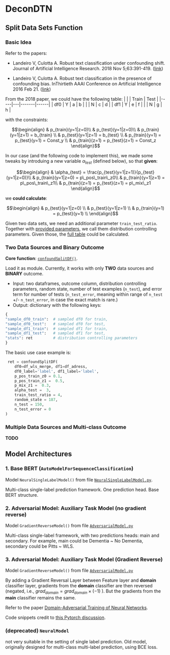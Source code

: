# DeconDTN

## Split Data Sets Function

### Basic Idea
Refer to the papers:

- Landeiro V, Culotta A. Robust text classification under confounding shift. Journal of Artificial Intelligence Research. 2018 Nov 5;63:391-419. ([link](https://www.jair.org/index.php/jair/article/view/11248))

- Landeiro V, Culotta A. Robust text classification in the presence of confounding bias. InThirtieth AAAI Conference on Artificial Intelligence 2016 Feb 21. ([link](https://ojs.aaai.org/index.php/AAAI/article/view/9997))


From the 2018 paper, we could have the following table:
<a id="contigency_table"></a>
|     |   | Train | Test |
|-----|---|-------|------|
| df0 | Y | a     | b    |
|     | N | c     | d    |
| df1 | Y | e     | f    |
|     | N | g     | h    |

with the constraints:

```math
\begin{align}
& p_{train}(y=1|z=0)\\

& p_{test}(y=1|z=0)\\


& p_{train}(y=1|z=1) = b_{train} \\
& p_{test}(y=1|z=1) = b_{test} \\
& p_{train}(y=1) = p_{test}(y=1) = Const_y \\
& p_{train}(z=1) = p_{test}(z=1) = Const_z

\end{align}
```

In our case (and the following code to implement this), we made some tweaks by introduing a new variable $\alpha_{test}$ (defined below), so that **given**:
<a id="factors"></a>
```math
\begin{align}
& \alpha_{test} = \frac{p_{test}(y=1|z=1)}{p_{test}(y=1|z=0)}\\

& p_{train}(y=1|z=0) = p\_pos\_train\_z0\\

& p_{train}(y=1|z=1) = p\_pos\_train\_z1\\

& p_{train}(z=1) = p_{test}(z=1) = p\_mix\_z1
\end{align}
```

we **could calculate**:
```math
\begin{align}

& p_{test}(y=1|z=0) \\
& p_{test}(y=1|z=1) \\
& p_{train}(y=1) = p_{test}(y=1) \\

\end{align}
```

Given two data sets, we need an additional parameter `train_test_ratio`. Together with [provided parameters](#factors), we call them distribution controlling parameters. Given those, the [full table](#contigency_table) could be calculated. 

### Two Data Sources and Binary Outcome

**Core function**: [`confoundSplitDF()`](src/utils.py). 

Load it as module. Currently, it works with only **TWO** data sources and **BINARY** outcome.

- Input: two dataframes, outcome column, distribution controlling parameters, random state, number of test examples (`n_test`), and error term for number of tests (`n_test_error`, meaning within range of `n_test` +/- `n_test_error`, in case the exact match is rare.)
- Output: dictionary with the following keys:

```python
{
"sample_df0_train":  # sampled df0 for train,
"sample_df0_test":   # sampled df0 for test,
"sample_df1_train":  # sampled df1 for train,
"sample_df1_test":   # sampled df1 for test,
"stats": ret         # distribution controlling parameters
}
```

The basic use case example is:
```python
 ret = confoundSplitDF(
    df0=df_wls_merge, df1=df_adress, 
    df0_label='label', df1_label='label',
    p_pos_train_z0 = 0.1, 
    p_pos_train_z1 =  0.5, 
    p_mix_z1 =  0.3, 
    alpha_test =  3,
    train_test_ratio = 4,
    random_state = 187,
    n_test = 150,
    n_test_error = 0
)
```

### Multiple Data Sources and Multi-class Outcome
**TODO**

## Model Architectures

### 1. Base BERT (`AutoModelForSequenceClassification`)
Model `NeuralSingleLabelModel()` from file [`NeuralSingleLabelModel.py`](src/NeuralSingleLabelModel.py). 

Multi-class single-label prediction framework. One prediction head. Base BERT structure.


### 2. Adversarial Model: Auxiliary Task Model (no gradient reverse)
Model `GradientReverseModel()` from file [`AdversarialModel.py`](src/AdversarialModel.py)

Multi-class single-label framework, with two predictions heads: main and secondary. For example, main could be Dementia ~ No Dementia, secondary could be Pitts ~ WLS.



### 3. Adversarial Model: Auxiliary Task Model (Gradient Reverse)
Model `GradientReverseModel()` from file [`AdversarialModel.py`](src/AdversarialModel.py)

By adding a Gradient Reversal Layer between Feature layer and **domain** classifier layer, gradients from the **domain** classifier are then reversed (negated, i.e., $grad_{domain} = grad_{domain} \times (-1)$ ). But the gradients from the **main** classifier remains the same.

Refer to the paper [Domain-Adversarial Training of Neural Networks](https://arxiv.org/abs/1505.07818).

Code snippets credit to [this Pytorch discussion](https://discuss.pytorch.org/t/solved-reverse-gradients-in-backward-pass/3589).





### (deprecated) `NeuralModel` 
not very suitable in the setting of single label prediction. Old model, originally designed for multi-class multi-label prediction, using BCE loss.
